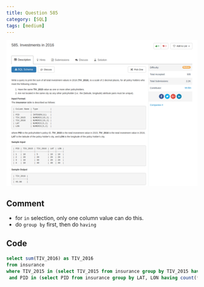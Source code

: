```yaml
---
title: Question 585
category: [SQL]
tags: [medium]
---
```


![Description](../Assets/Figure/question585.png)


## Comment

- for `in` selection, only one column value can do this.
- do `group by` first, then do `having`

## Code

```sql
select sum(TIV_2016) as TIV_2016
from insurance
where TIV_2015 in (select TIV_2015 from insurance group by TIV_2015 having count(*) > 1)
 and PID in (select PID from insurance group by LAT, LON having count(*) = 1)
```
